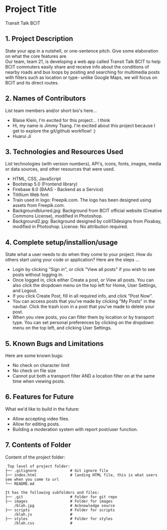 # Project Title
Transit Talk BCIT

## 1. Project Description
State your app in a nutshell, or one-sentence pitch. Give some elaboration on what the core features are.  
Our team, team 21, is developing a web app called Transit Talk BCIT to help BCIT commuters easily share and receive info about the conditions of nearby roads and bus loops by posting and searching for multimedia posts with filters such as location or type- unlike Google Maps, we will focus on BCIT and its direct routes.


## 2. Names of Contributors
List team members and/or short bio's here... 
* Blaise Klein, I'm excited for this project... I think
* Hi, my name is Jimmy Tsang. I'm excited about this project because I get to explore the git/github workflow! :)
* Huarui Ji

## 3. Technologies and Resources Used
List technologies (with version numbers), API's, icons, fonts, images, media or data sources, and other resources that were used.
* HTML, CSS, JavaScript
* Bootstrap 5.0 (Frontend library)
* Firebase 8.0 (BAAS - Backend as a Service)
* Titillium Web font
* Train used in logo: Freepik.com. The logo has been designed using assets from Freepik.com.
* Backgroundblurred.jpg: Background from BCIT official website (Creative Commons License), modified in Photoshop.
* Background2.jpg: Background designed by colli13designs from Pixabay, modified in Photoshop. License: No attribution required.

## 4. Complete setup/installion/usage
State what a user needs to do when they come to your project.  How do others start using your code or application?
Here are the steps ...
* Login by clicking "Sign in", or click "View all posts" if you wish to see posts without logging in.
* Once logged in, click either Create a post, or View all posts. You can also click the dropdown menu on the top left for Home, User Settings, and Logout.
* If you click Create Post, fill in all required info, and click "Post Now". 
* You can access posts that you've made by clicking "My Posts" in the navbar. Click the trash icon in a post that you've made to delete your post.
* When you view posts, you can filter them by location or by transport type. You can set personal preferences by clicking on the dropdown menu on the top left, and clicking User Settings.

## 5. Known Bugs and Limitations
Here are some known bugs:
* No check on character limit 
* No check on file size
* Cannot put both a transport filter AND a location filter on at the same time when viewing posts.

## 6. Features for Future
What we'd like to build in the future:
* Allow accepting video files.
* Allow for editing posts.
* Building a moderation system with report post/user function.
	
## 7. Contents of Folder
Content of the project folder:

```
 Top level of project folder: 
├── .gitignore               # Git ignore file
├── index.html               # landing HTML file, this is what users see when you come to url
└── README.md

It has the following subfolders and files:
├── .git                     # Folder for git repo
├── images                   # Folder for images
    /blah.jpg                # Acknowledge source
├── scripts                  # Folder for scripts
    /blah.js                 # 
├── styles                   # Folder for styles
    /blah.css                # 



```


